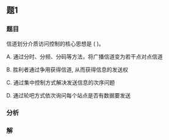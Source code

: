 ## 题1
### 题目
信道划分介质访问控制的核心思想是 ( )。

A. 通过分时、分频、分码等方法，将广播信道变为若干点对点信道

B. 胜利者通过争用获得信道, 从而获得信息的发送权

C. 通过集中控制方式解决发送信息的次序问题

D. 通过轮吧方式依次询问每个站点是否有数据要发送
### 分析

### 解